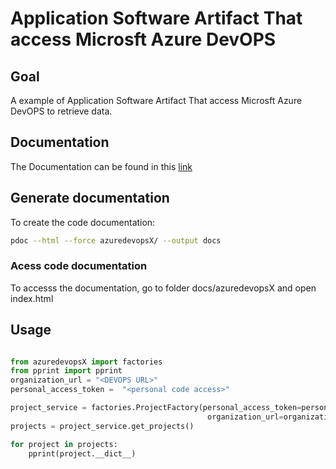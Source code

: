 # Application Software Artifact That access Microsft Azure DevOPS
## Goal
A example of Application Software Artifact That access Microsft Azure DevOPS to retrieve data.

## Documentation

The Documentation can be found in this [link](./docs/README.md)

## Generate documentation

To create the code documentation:
```bash
pdoc --html --force azuredevopsX/ --output docs

```
### Acess code documentation	

To accesss the documentation, go to folder docs/azuredevopsX and open index.html 
	

## Usage

```python

from azuredevopsX import factories
from pprint import pprint 
organization_url = "<DEVOPS URL>"
personal_access_token =  "<personal code access>"

project_service = factories.ProjectFactory(personal_access_token=personal_access_token,
                                            organization_url=organization_url)
projects = project_service.get_projects()

for project in projects:
    pprint(project.__dict__)

```
